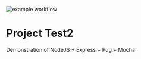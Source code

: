 ![example workflow](https://github.com/wsbwt/test2/actions/workflows/main.yml/badge.svg)
# Project Test2

Demonstration of NodeJS + Express + Pug + Mocha

